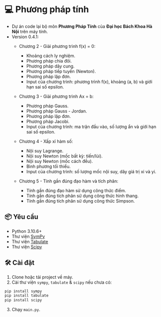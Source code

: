 # 💻 Phương pháp tính

 - Dự án code lại bộ môn **Phương Pháp Tính** của **Đại học Bách Khoa Hà Nội** trên máy tính.
 - Version 0.4.1:
    - Chương 2 - Giải phương trình f(x) = 0:
        - Khoảng cách ly nghiệm.
        - Phương pháp chia đôi.
        - Phương pháp dây cung.
        - Phương pháp tiếp tuyến (Newton).
        - Phương pháp lặp đơn.
        - Input của chương trình: phương trình f(x), khoảng (a, b) và giới hạn sai số epsilon.

    - Chương 3 - Giải phương trình Ax = b:
        - Phương pháp Gauss.
        - Phương pháp Gauss - Jordan.
        - Phương pháp lặp đơn.
        - Phương pháp Jacobi.
        - Input của chương trình: ma trận đầu vào, số lượng ẩn và giới hạn sai số epsilon.

    - Chương 4 - Xấp xỉ hàm số:
        - Nội suy Lagrange.
        - Nội suy Newton (mốc bất kỳ: tiến/lùi).
        - Nội suy Newton (mốc cách đều).
        - Bình phương tối thiểu.
        - Input của chương trình: số lượng mốc nội suy, dãy giá trị xi và yi.
        
    - Chương 5 - Tính gần đúng đạo hàm và tích phân:
        - Tính gần đúng đạo hàm sử dụng công thức điểm.
        - Tính gần đúng tích phân sử dụng công thức hình thang.
        - Tính gần đúng tích phân sử dụng công thức Simpson.

## 📦 Yêu cầu

- Python 3.10.6+
- Thư viện [SymPy](https://www.sympy.org/en/index.html)
- Thư viện [Tabulate](https://pypi.org/project/tabulate/)
- Thư viện [Scipy](https://scipy.org/)

## 🛠 Cài đặt

1. Clone hoặc tải project về máy.
2. Cài thư viện `sympy`, `tabulate` & `scipy` nếu chưa có:

```bash
pip install sympy
pip install tabulate
pip install scipy
```
3. Chạy `main.py`.